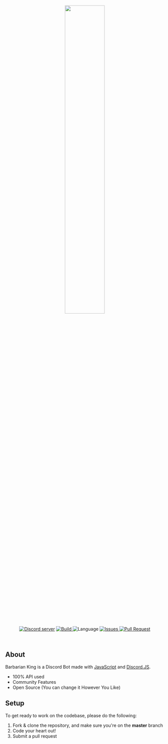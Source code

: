 <div align="center">
	  <br />
	  <p>
	  <a href="https://discord.gg/jQdFFH6"><img src="https://cdn.discordapp.com/attachments/591053903999795201/591054476790464512/clashbot.png" width="50%"></a>
	 </p>
	  <p>
	  <a href="https://discord.gg/jQdFFH6"><img 	src="https://img.shields.io/discord/550140222822809610.svg?colorB=Blue&logo=discord&label=Support&style=for-the-badge" alt="Discord server" /></a>
	  <a href="https://travis-ci.com/MoniJS/barbarian-king">
    <img src="https://img.shields.io/travis/MoniJS/barbarian-king/master.svg?style=for-the-badge" alt="Build">
</a>
	    <a><img src="https://img.shields.io/github/languages/top/MoniJS/barbarian-king.svg?colorB=f0db4f&style=for-the-badge" alt="Language" /></a>
	<a href="https://github.com/MoniJS/barbarian-king/issues">
	    <img src="https://img.shields.io/github/issues/MoniJS/barbarian-king.svg?style=for-the-badge&colorB=37f149" alt="Issues">
	</a>
	<a href="https://github.com/MoniJS/barbarian-king/pulls">
	    <img src="https://img.shields.io/github/issues-pr/MoniJS/barbarian-king.svg?style=for-the-badge&colorB=37f149" alt="Pull Request">
	</a>
	  </p>
	</br>
	</div>

## About

 Barbarian King is a Discord Bot made with [JavaScript](https://www.javascript.com/) and [Discord.JS](https://discord.js.org/#/).

- 100% API used
- Community Features
- Open Source (You can change it However You Like)

## Setup
To get ready to work on the codebase, please do the following:

1. Fork & clone the repository, and make sure you're on the **master** branch
2. Code your heart out!
3. Submit a pull request
